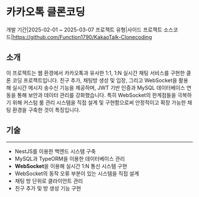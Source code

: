 # 카카오톡 클론코딩
<desc>개발 기간|2025-02-01 ~ 2025-03-07</desc>
<desc>프로젝트 유형|사이드 프로젝트</desc>
<desc>소스코드|<a>https://github.com/Function1790/KakaoTalk-Clonecoding</a></desc>
## 소개
이 프로젝트는 웹 환경에서 카카오톡과 유사한 1:1, 1:N 실시간 채팅 서비스를 구현한 클론 코딩 프로젝트입니다. 친구 추가, 채팅방 생성 및 입장, 그리고 WebSocket을 활용해 실시간 메시지 송수신 기능을 제공하며, JWT 기반 인증과 MySQL 데이터베이스 연동을 통해 보안과 데이터 관리를 강화했습니다. 특히 WebSocket의 한계점들을 극복하기 위해 커스텀 룸 관리 시스템을 직접 설계 및 구현함으로써 안정적이고 확장 가능한 채팅 환경을 구축한 것이 특징입니다.

## 기술
---
- NestJS를 이용한 백엔드 시스템 구축
- MySQL과 TypeORM을 이용한 데이터베이스 관리
- **WebSocket**을 이용해 실시간 1:N 통신 시스템 구현
- WebSocket의 동작 오류 부분이 있는 시스템을 직접 설계
- 채팅 방 단위로 클라이언트 관리
- 친구 추가 및 방 생성 기능 구현